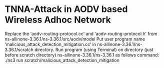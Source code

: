 # TNNA-Attack in AODV based Wireless Adhoc Network
Replace the ‘aodv-routing-protocol.cc’ and ‘aodv-routing-protocol.h’ from ns-allinone-3.36.1/ns-3.36.1/src/aodv/model
Put user program name ‘malicious_attack_detection_mitigation.cc’ in ns-allinone-3.36.1/ns-3.36.1/scratch directory.
Run program (using Terminal) on directory (just before scratch directory) ns-allinone-3.36.1/ns-3.36.1 as follows command:
          ./ns3 run scratch/malicious_attack_detection_mitigation
